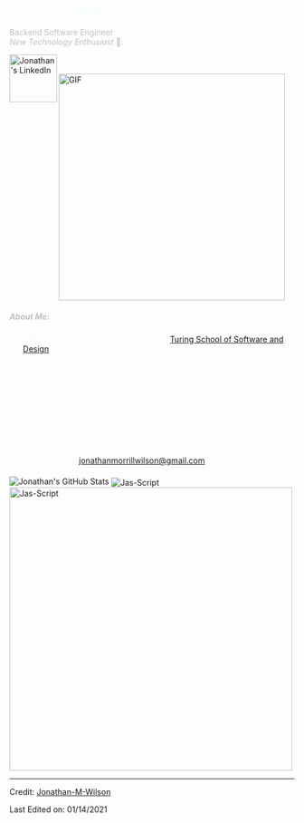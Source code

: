 <h3 title="main-title", style="color:mintcream"> Hey 👋, I'm Jonathan!</h3>

<span style="color:silver">Backend Software Engineer</span><br />
<span style="color:silver">*New Technology Enthusiast* 🚀.</span><br />


<a href="www.linkedin.com/in/jonathan--wilson">
  <img align="left" alt="Jonathan's LinkedIn" width="84px" src=" https://img.shields.io/badge/-LinkedIn-black.svg?style=flat-square&logo=linkedin&colorB=555" />
</a>

<br />
<br />

  <img align="center" alt="GIF" width="400px" src="https://i.pinimg.com/originals/e4/26/70/e426702edf874b181aced1e2fa5c6cde.gif" />

#####  <span style="color:silver">About Me:</span><br />
<span style="color:mintcream">

- 👨🏻‍💻 Studying back-end engineering at [Turing School of Software and Design](https://turing.io/)

- 🌱 Exploring Elixir and Python

- 🤔 Interests:
  - Tech: Backend Development, Machine Learning, Blockchain, New Technology
  - Non-Tech: Traveling 🛩️, Guitar 🎸, Reading 📖


- 💬 Ask me about anything, I'd love to hear from you!

- 📫 Email me at [jonathanmorrillwilson@gmail.com](mailto:jonathanmorrillwilson@gmail.com).
</span>

<img src="https://github-readme-stats.vercel.app/api?username=Jonathan-M-Wilson&show_icons=true&count_private=true&theme=tokyonight" alt="Jonathan's GitHub Stats">
<img align="center" src="https://github-readme-streak-stats.herokuapp.com/?user=Jonathan-M-Wilson&count_private=true&theme=merko" alt="Jas-Script" />
<img align="center" width=500 src="https://github-readme-stats.vercel.app/api/top-langs/?username=Jonathan-M-Wilson&count_private=true&theme=merko" alt="Jas-Script" />

----
Credit: [Jonathan-M-Wilson](https://github.com/Jonathan-M-Wilson)

Last Edited on: 01/14/2021
